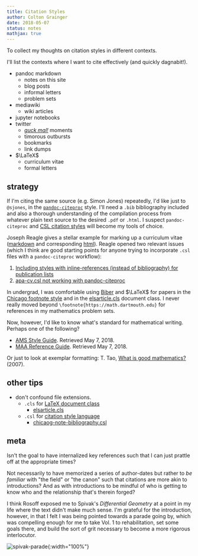 ```yaml
---
title: Citation Styles
author: Colton Grainger
date: 2018-05-07
status: notes
mathjax: true
---
```


To collect my thoughts on citation styles in different contexts.

I'll list the contexts where I want to cite effectively (and quickly dagnabit!).

- pandoc markdown
  - notes on this site
  - blog posts
  - informal letters
  - problem sets
- mediawiki
  - wiki articles
- jupyter notebooks
- twitter
  - *[guck mal!](https://german.stackexchange.com/questions/36810/sieh-mal-vs-guck-mal)* moments
  - timorous outbursts
  - bookmarks
  - link dumps
- $\LaTeX$
  - curriculum vitae
  - formal letters

## strategy

If I'm citing the same source (e.g. Simon Jones) repeatedly, I'd like just to
`@sjones`, in the [`pandoc-citeproc`](https://github.com/jgm/pandoc-citeproc)
style. I'll need a `.bib` bibliography included and also a thorough
understanding of the compilation process from whatever plain text source to the desired `.pdf` or `.html`. I suspect `pandoc-citeproc` and [CSL citation styles](https://citationstyles.org/)  will become my tools of choice.

Joseph Reagle gives a stellar example for marking up a curriculum vitae ([markdown](http://reagle.org/joseph/2003/cv/cv.md) and corresponding [html](http://reagle.org/joseph/2003/cv/cv.html)). Reagle opened two relevant issues (which I think are good starting points for anyone trying to incorporate `.csl` files with a `pandoc-citeproc` workflow):

1. [Including styles with inline-references (instead of bibliography) for
   publication lists](https://github.com/citation-style-language/styles/issues/1619)
1. [apa-cv.csl not working with pandoc-citeproc](https://github.com/citation-style-language/styles/issues/1619)

In undergrad, I was comfortable using
[Biber](https://en.wikipedia.org/wiki/Biber_(LaTeX)) and $\LaTeX$ for papers in the [Chicago footnote style](https://tex.stackexchange.com/questions/30287/get-biblatex-chicago-working) and in the [elsarticle.cls](https://tex.stackexchange.com/questions/110515/elsarticle-cls-and-biblatex-incompatibility) document class. I never really moved beyond `\footnote{https://math.dartmouth.edu}` for references in my mathematics problem sets.

Now, however, I'd like to know what's standard for mathematical writing.
Perhaps one of the following?

- [AMS Style Guide](https://www.ams.org/publications/authors/AMS-StyleGuide-print.pdf). Retrieved May 7, 2018.
- [MAA Reference Guide](https://www.maa.org/sites/default/files/pdf/pubs/Ref_Guide.pdf).
Retrieved May 7, 2018.

Or just to look at exemplar formatting: T. Tao, [What is good mathematics?](https://arxiv.org/pdf/math/0702396.pdf) (2007).

## other tips

- don't confound file extensions.
  - `.cls` for [LaTeX document class](https://tex.stackexchange.com/questions/7770/file-extensions-related-to-latex-etc)
    - [elsarticle.cls](https://www.elsevier.com/__data/assets/pdf_file/0008/56843/elsdoc-1.pdf)
  - `.csl` for [citation style language](https://github.com/citation-style-language/styles) 
    - [chicaog-note-bibliography.csl](https://github.com/jgm/pandoc-citeproc/blob/master/tests/chicago-note-bibliography.csl)

## meta

Isn't the goal to have internalized key references such that I can just
prattle off at the appropriate times? 

Not necessarily to have memorized a series of author-dates but rather to *be
familiar* with "the field" or "the canon" such that citations are more akin to
introductions? And as with introductions to be mindful of who is getting to
know who and the relationship that's therein forged?

I think Rosoff exposed me to Spivak's *Differential Geometry* at a point in my
life where the text didn't make much sense. I'm grateful for the introduction,
however, in that I felt I was being pointed towards a parade going by, which
was compelling enough for me to take Vol. 1 to rehabilitation, set some
goals there, and build the sort of grit necessary to become a more rigorous
interlocutor.

![spivak-parade](https://images-na.ssl-images-amazon.com/images/I/91L0KVJjGlL.jpg){:width="100%"}
